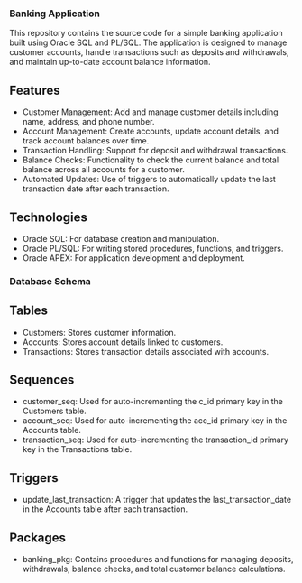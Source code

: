 ### Banking Application
This repository contains the source code for a simple banking application built using Oracle SQL and PL/SQL. The application is designed to manage customer accounts, handle transactions such as deposits and withdrawals, and maintain up-to-date account balance information.

## Features
* Customer Management: Add and manage customer details including name, address, and phone number.
* Account Management: Create accounts, update account details, and track account balances over time.
* Transaction Handling: Support for deposit and withdrawal transactions.
* Balance Checks: Functionality to check the current balance and total balance across all accounts for a customer.
* Automated Updates: Use of triggers to automatically update the last transaction date after each transaction.
## Technologies
* Oracle SQL: For database creation and manipulation.
* Oracle PL/SQL: For writing stored procedures, functions, and triggers.
* Oracle APEX: For application development and deployment.
### Database Schema
## Tables
* Customers: Stores customer information.
* Accounts: Stores account details linked to customers.
* Transactions: Stores transaction details associated with accounts.
## Sequences
* customer_seq: Used for auto-incrementing the c_id primary key in the Customers table.
* account_seq: Used for auto-incrementing the acc_id primary key in the Accounts table.
* transaction_seq: Used for auto-incrementing the transaction_id primary key in the Transactions table.
## Triggers
* update_last_transaction: A trigger that updates the last_transaction_date in the Accounts table after each transaction.
## Packages
* banking_pkg: Contains procedures and functions for managing deposits, withdrawals, balance checks, and total customer balance calculations.
